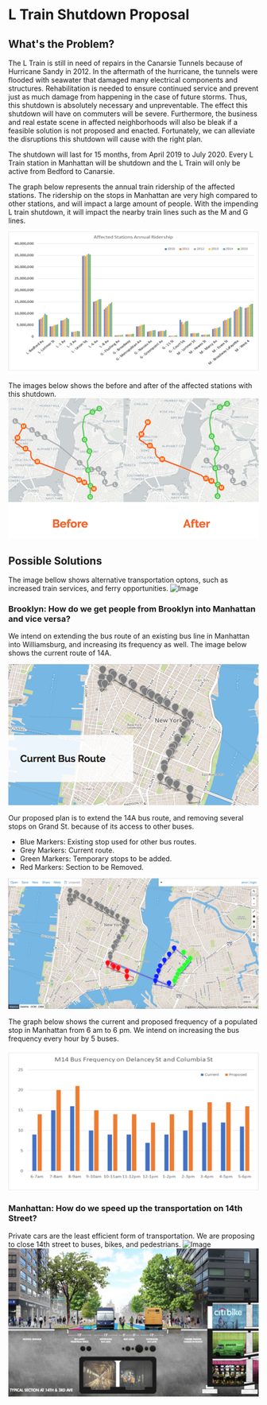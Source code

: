# L Train Shutdown Proposal

## What's the Problem? 
The L Train is still in need of repairs in the Canarsie Tunnels because of Hurricane Sandy in 2012. In the aftermath of the hurricane, the tunnels were flooded with seawater that damaged many electrical components and structures. Rehabilitation is needed to ensure continued service and prevent just as much damage from happening in the case of future storms. Thus, this shutdown is absolutely necessary and unpreventable. The effect this shutdown will have on commuters will be severe. Furthermore, the business and real estate scene in affected neighborhoods will also be bleak if a feasible solution is not proposed and enacted. Fortunately, we can alleviate the disruptions this shutdown will cause with the right plan.  

The shutdown will last for 15 months, from April 2019 to July 2020.
Every L Train station in Manhattan will be shutdown and the L Train will only be active from Bedford to Canarsie. 

The graph below represents the annual train ridership of the affected stations. The ridership on the stops in Manhattan are very high compared to other stations, and will impact a large amount of people. With the impending L train shutdown, it will impact the nearby train lines such as the M and G lines.

![Image](https://raw.githubusercontent.com/shellwayne01/Team-L/master/graph1.png)

The images below shows the before and after of the affected stations with this shutdown.
![Image](https://raw.githubusercontent.com/shellwayne01/Team-L/master/SbS.png)

## Possible Solutions 
The image bellow shows alternative transportation optons, such as increased train services, and ferry opportunities.
![Image](http://lab.rpa.org/wp-content/uploads/2016/07/screen-shot-2016-07-25-at-5.32.56-pm.png)

### Brooklyn: How do we get people from Brooklyn into Manhattan and vice versa?

We intend on extending the bus route of an existing bus line in Manhattan into Williamsburg, and increasing its frequency as well.
The image below shows the current route of 14A.

![Image](https://raw.githubusercontent.com/shellwayne01/Team-L/master/Current%20Bus.png)

Our proposed plan is to extend the 14A bus route, and removing several stops on Grand St. because of its access to other buses.
- Blue Markers: Existing stop used for other bus routes.
- Grey Markers: Current route.
- Green Markers: Temporary stops to be added.
- Red Markers: Section to be Removed.

![Image](https://raw.githubusercontent.com/shellwayne01/Team-L/master/ProposedBusService.png)


The graph below shows the current and proposed frequency of a populated stop in Manhattan from 6 am to 6 pm. We intend on increasing the bus frequency every hour by 5 buses. 

![Image](https://raw.githubusercontent.com/shellwayne01/Team-L/master/graph2.png)

### Manhattan: How do we speed up the transportation on 14th Street?
Private cars are the least efficient form of transportation. We are proposing to close 14th street to buses, bikes, and pedestrians. 
![Image](https://www.transalt.org/sites/default/files/getinvolved/14th_Design_to_move.jpg)
![Image](https://raw.githubusercontent.com/shellwayne01/Team-L/master/lternative-proposal.png)
